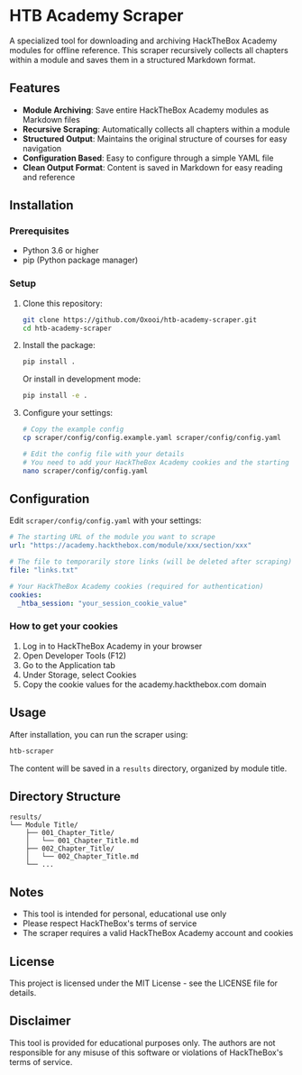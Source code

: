 # HTB Academy Scraper

A specialized tool for downloading and archiving HackTheBox Academy modules for offline reference. This scraper recursively collects all chapters within a module and saves them in a structured Markdown format.

## Features

- **Module Archiving**: Save entire HackTheBox Academy modules as Markdown files
- **Recursive Scraping**: Automatically collects all chapters within a module
- **Structured Output**: Maintains the original structure of courses for easy navigation
- **Configuration Based**: Easy to configure through a simple YAML file
- **Clean Output Format**: Content is saved in Markdown for easy reading and reference

## Installation

### Prerequisites

- Python 3.6 or higher
- pip (Python package manager)

### Setup

1. Clone this repository:
   ```bash
   git clone https://github.com/Oxooi/htb-academy-scraper.git
   cd htb-academy-scraper
   ```

2. Install the package:
   ```bash
   pip install .
   ```

   Or install in development mode:
   ```bash
   pip install -e .
   ```

3. Configure your settings:
   ```bash
   # Copy the example config
   cp scraper/config/config.example.yaml scraper/config/config.yaml
   
   # Edit the config file with your details
   # You need to add your HackTheBox Academy cookies and the starting URL
   nano scraper/config/config.yaml
   ```

## Configuration

Edit `scraper/config/config.yaml` with your settings:

```yaml
# The starting URL of the module you want to scrape
url: "https://academy.hackthebox.com/module/xxx/section/xxx"

# The file to temporarily store links (will be deleted after scraping)
file: "links.txt"

# Your HackTheBox Academy cookies (required for authentication)
cookies:
  _htba_session: "your_session_cookie_value"
```

### How to get your cookies

1. Log in to HackTheBox Academy in your browser
2. Open Developer Tools (F12)
3. Go to the Application tab
4. Under Storage, select Cookies
5. Copy the cookie values for the academy.hackthebox.com domain

## Usage

After installation, you can run the scraper using:

```bash
htb-scraper
```

The content will be saved in a `results` directory, organized by module title.

## Directory Structure

```
results/
└── Module Title/
    ├── 001_Chapter_Title/
    │   └── 001_Chapter_Title.md
    ├── 002_Chapter_Title/
    │   └── 002_Chapter_Title.md
    └── ...
```

## Notes

- This tool is intended for personal, educational use only
- Please respect HackTheBox's terms of service
- The scraper requires a valid HackTheBox Academy account and cookies

## License

This project is licensed under the MIT License - see the LICENSE file for details.

## Disclaimer

This tool is provided for educational purposes only. The authors are not responsible for any misuse of this software or violations of HackTheBox's terms of service.